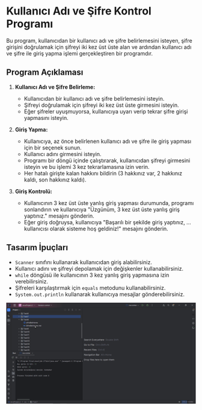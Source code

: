 # Kullanıcı Adı ve Şifre Kontrol Programı

Bu program, kullanıcıdan bir kullanıcı adı ve şifre belirlemesini isteyen, şifre girişini doğrulamak için şifreyi iki kez üst üste alan ve ardından kullanıcı adı ve şifre ile giriş yapma işlemi gerçekleştiren bir programdır.

## Program Açıklaması

1. **Kullanıcı Adı ve Şifre Belirleme:**
   - Kullanıcıdan bir kullanıcı adı ve şifre belirlemesini isteyin.
   - Şifreyi doğrulamak için şifreyi iki kez üst üste girmesini isteyin.
   - Eğer şifreler uyuşmuyorsa, kullanıcıya uyarı verip tekrar şifre girişi yapmasını isteyin.

2. **Giriş Yapma:**
   - Kullanıcıya, az önce belirlenen kullanıcı adı ve şifre ile giriş yapması için bir seçenek sunun.
   - Kullanıcı adını girmesini isteyin.
   - Programı bir döngü içinde çalıştırarak, kullanıcıdan şifreyi girmesini isteyin ve bu işlemi 3 kez tekrarlamasına izin verin.
   - Her hatalı girişte kalan hakkını bildirin (3 hakkınız var, 2 hakkınız kaldı, son hakkınız kaldı).

3. **Giriş Kontrolü:**
   - Kullanıcının 3 kez üst üste yanlış giriş yapması durumunda, programı sonlandırın ve kullanıcıya "Üzgünüm, 3 kez üst üste yanlış giriş yaptınız." mesajını gönderin.
   - Eğer giriş doğruysa, kullanıcıya "Başarılı bir şekilde giriş yaptınız, ... kullanıcısı olarak sisteme hoş geldiniz!" mesajını gönderin.

## Tasarım İpuçları

- `Scanner` sınıfını kullanarak kullanıcıdan giriş alabilirsiniz.
- Kullanıcı adını ve şifreyi depolamak için değişkenler kullanabilirsiniz.
- `while` döngüsü ile kullanıcının 3 kez yanlış giriş yapmasına izin verebilirsiniz.
- Şifreleri karşılaştırmak için `equals` metodunu kullanabilirsiniz.
- `System.out.println` kullanarak kullanıcıya mesajlar gönderebilirsiniz.

![SifreBelirleme.gif](SifreBelirleme.gif)
